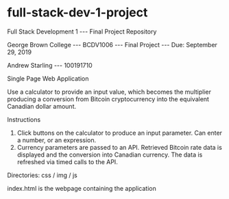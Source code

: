 # full-stack-dev-1-project
Full Stack Development 1 --- Final Project Repository

George Brown College --- BCDV1006 --- Final Project --- Due: September 29, 2019

Andrew Starling --- 100191710

Single Page Web Application

Use a calculator to provide an input value, which becomes the multiplier
producing a conversion from Bitcoin cryptocurrency into the equivalent
Canadian dollar amount.

Instructions
1. Click buttons on the calculator to produce an input parameter. 
   Can enter a number, or an expression.
2. Currency parameters are passed to an API. Retrieved Bitcoin rate data is displayed
   and the conversion into Canadian currency. The data is refreshed via timed calls to the API.

Directories:
css / img / js

index.html is the webpage containing the application
